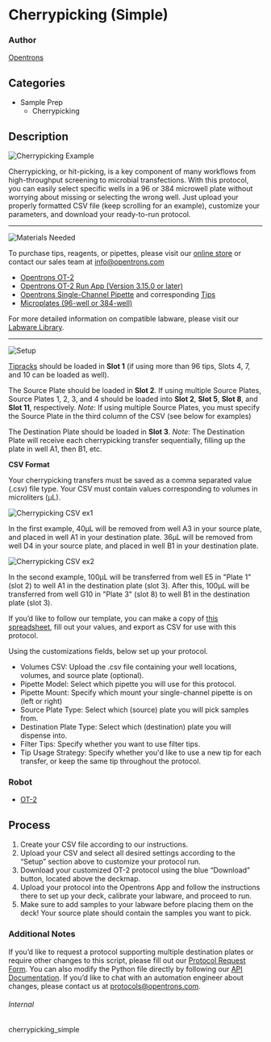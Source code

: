 # Cherrypicking (Simple)

### Author
[Opentrons](https://opentrons.com/)

## Categories
* Sample Prep
	* Cherrypicking


## Description
![Cherrypicking Example](https://opentrons-protocol-library-website.s3.amazonaws.com/custom-README-images/cherrypicking/cherrypicking_example.png)

Cherrypicking, or hit-picking, is a key component of many workflows from high-throughput screening to microbial transfections. With this protocol, you can easily select specific wells in a 96 or 384 microwell plate without worrying about missing or selecting the wrong well. Just upload your properly formatted CSV file (keep scrolling for an example), customize your parameters, and download your ready-to-run protocol.

---
![Materials Needed](https://s3.amazonaws.com/opentrons-protocol-library-website/custom-README-images/001-General+Headings/materials.png)

To purchase tips, reagents, or pipettes, please visit our [online store](https://shop.opentrons.com/) or contact our sales team at [info@opentrons.com](mailto:info@opentrons.com)

* [Opentrons OT-2](https://shop.opentrons.com/collections/ot-2-robot/products/ot-2)
* [Opentrons OT-2 Run App (Version 3.15.0 or later)](https://opentrons.com/ot-app/)
* [Opentrons Single-Channel Pipette](https://shop.opentrons.com/collections/ot-2-pipettes) and corresponding [Tips](https://shop.opentrons.com/collections/opentrons-tips)
* [Microplates (96-well or 384-well)](https://labware.opentrons.com/?category=wellPlate)

For more detailed information on compatible labware, please visit our [Labware Library](https://labware.opentrons.com/).



---
![Setup](https://s3.amazonaws.com/opentrons-protocol-library-website/custom-README-images/001-General+Headings/Setup.png)

[Tipracks](https://shop.opentrons.com/collections/opentrons-tips) should be loaded in **Slot 1** (if using more than 96 tips, Slots 4, 7, and 10 can be loaded as well).

The Source Plate should be loaded in **Slot 2**. If using multiple Source Plates, Source Plates 1, 2, 3, and 4 should be loaded into **Slot 2**, **Slot 5**, **Slot 8**, and **Slot 11**, respectively.
*Note*: If using multiple Source Plates, you must specify the Source Plate in the third column of the CSV (see below for examples)

The Destination Plate should be loaded in **Slot 3**.
*Note*: The Destination Plate will receive each cherrypicking transfer sequentially, filling up the plate in well A1, then B1, etc.

**CSV Format**

Your cherrypicking transfers must be saved as a comma separated value (.csv) file type. Your CSV must contain values corresponding to volumes in microliters (μL).

![Cherrypicking CSV ex1](https://opentrons-protocol-library-website.s3.amazonaws.com/custom-README-images/cherrypicking/cp_csv_ex1.png)

In the first example, 40μL will be removed from well A3 in your source plate, and placed in well A1 in your destination plate. 36μL will be removed from well D4 in your source plate, and placed in well B1 in your destination plate.

![Cherrypicking CSV ex2](https://opentrons-protocol-library-website.s3.amazonaws.com/custom-README-images/cherrypicking/cp_csv_ex2.png)

In the second example, 100μL will be transferred from well E5 in "Plate 1" (slot 2) to well A1 in the destination plate (slot 3). After this, 100μL will be transferred from well G10 in "Plate 3" (slot 8) to well B1 in the destination plate (slot 3).

If you’d like to follow our template, you can make a copy of [this spreadsheet](https://docs.google.com/spreadsheets/d/1Bzgk8-1FIpPsTkeiDeeWlVwH_PGFWnvUaq5JwnCBexc/edit?usp=sharing), fill out your values, and export as CSV for use with this protocol.

Using the customizations fields, below set up your protocol.
* Volumes CSV: Upload the .csv file containing your well locations, volumes, and source plate (optional).
* Pipette Model: Select which pipette you will use for this protocol.
* Pipette Mount: Specify which mount your single-channel pipette is on (left or right)
* Source Plate Type: Select which (source) plate you will pick samples from.
* Destination Plate Type: Select which (destination) plate you will dispense into.
* Filter Tips: Specify whether you want to use filter tips.
* Tip Usage Strategy: Specify whether you'd like to use a new tip for each transfer, or keep the same tip throughout the protocol.


### Robot
* [OT-2](https://opentrons.com/ot-2)

## Process

1. Create your CSV file according to our instructions.
2. Upload your CSV and select all desired settings according to the “Setup” section above to customize your protocol run.
3. Download your customized OT-2 protocol using the blue “Download” button, located above the deckmap.
4. Upload your protocol into the Opentrons App and follow the instructions there to set up your deck, calibrate your labware, and proceed to run.
5. Make sure to add samples to your labware before placing them on the deck! Your source plate should contain the samples you want to pick.

### Additional Notes

If you’d like to request a protocol supporting multiple destination plates or require other changes to this script, please fill out our [Protocol Request Form](https://opentrons-protocol-dev.paperform.co/). You can also modify the Python file directly by following our [API Documentation](https://docs.opentrons.com/v2/). If you’d like to chat with an automation engineer about changes, please contact us at [protocols@opentrons.com](mailto:protocols@opentrons.com).

###### Internal
cherrypicking_simple
